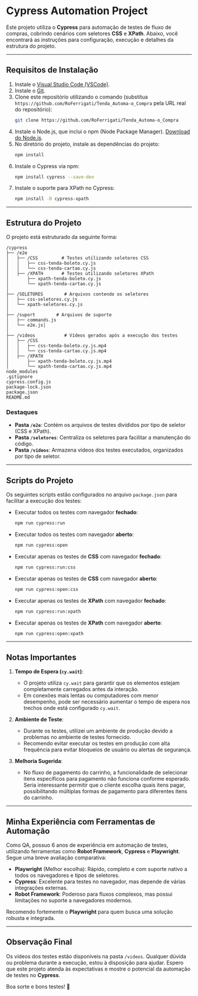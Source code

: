 # Cypress Automation Project

Este projeto utiliza o **Cypress** para automação de testes de fluxo de compras, cobrindo cenários com seletores **CSS** e **XPath**. Abaixo, você encontrará as instruções para configuração, execução e detalhes da estrutura do projeto.

---

## **Requisitos de Instalação**

1. Instale o [Visual Studio Code (VSCode)](https://code.visualstudio.com/).
2. Instale o [Git](https://git-scm.com/).
3. Clone este repositório utilizando o comando (substitua `https://github.com/RoFerrigati/Tenda_Automa-o_Compra` pela URL real do repositório):
   ```bash
   git clone https://github.com/RoFerrigati/Tenda_Automa-o_Compra
   ```
4. Instale o Node.js, que inclui o npm (Node Package Manager). [Download do Node.js](https://nodejs.org/).
5. No diretório do projeto, instale as dependências do projeto:
   ```bash
   npm install
   ```
6. Instale o Cypress via npm:
   ```bash
   npm install cypress --save-dev
   ```
7. Instale o suporte para XPath no Cypress:
   ```bash
   npm install -D cypress-xpath
   ```

---

## **Estrutura do Projeto**

O projeto está estruturado da seguinte forma:

```
/cypress
├── /e2e
│   ├── /CSS         # Testes utilizando seletores CSS
│   │   ├── css-tenda-boleto.cy.js
│   │   └── css-tenda-cartao.cy.js
│   ├── /XPATH       # Testes utilizando seletores XPath
│       ├── xpath-tenda-boleto.cy.js
│       └── xpath-tenda-cartao.cy.js
│
├── /SELETORES        # Arquivos contendo os seletores
│   ├── css-seletores.cy.js
│   └── xpath-seletores.cy.js
│
├── /suport        # Arquivos de suporte
│   ├── commands.js
│   └── e2e.js│
│
├── /videos           # Vídeos gerados após a execução dos testes
│   ├── /CSS
│   │   ├── css-tenda-boleto.cy.js.mp4
│   │   └── css-tenda-cartao.cy.js.mp4
│   ├── /XPATH
│       ├── xpath-tenda-boleto.cy.js.mp4
│       └── xpath-tenda-cartao.cy.js.mp4
node_modules
.gitignore
cypress.config.js
package-lock.json
package.json
README.md

```

### **Destaques**
- **Pasta `/e2e`**: Contém os arquivos de testes divididos por tipo de seletor (CSS e XPath).
- **Pasta `/seletores`**: Centraliza os seletores para facilitar a manutenção do código.
- **Pasta `/videos`**: Armazena vídeos dos testes executados, organizados por tipo de seletor.

---

## **Scripts do Projeto**

Os seguintes scripts estão configurados no arquivo `package.json` para facilitar a execução dos testes:

- Executar todos os testes com navegador **fechado**:
  ```bash
  npm run cypress:run
  ```
- Executar todos os testes com navegador **aberto**:
  ```bash
  npm run cypress:open
  ```
- Executar apenas os testes de **CSS** com navegador **fechado**:
  ```bash
  npm run cypress:run:css
  ```
- Executar apenas os testes de **CSS** com navegador **aberto**:
  ```bash
  npm run cypress:open:css
  ```
- Executar apenas os testes de **XPath** com navegador **fechado**:
  ```bash
  npm run cypress:run:xpath
  ```
- Executar apenas os testes de **XPath** com navegador **aberto**:
  ```bash
  npm run cypress:open:xpath
  ```

---

## **Notas Importantes**

1. **Tempo de Espera (`cy.wait`)**:
   - O projeto utiliza `cy.wait` para garantir que os elementos estejam completamente carregados antes da interação.
   - Em conexões mais lentas ou computadores com menor desempenho, pode ser necessário aumentar o tempo de espera nos trechos onde está configurado `cy.wait`.

2. **Ambiente de Teste**:
   - Durante os testes, utilizei um ambiente de produção devido a problemas no ambiente de testes fornecido.
   - Recomendo evitar executar os testes em produção com alta frequência para evitar bloqueios de usuário ou alertas de segurança.

3. **Melhoria Sugerida**:
   - No fluxo de pagamento do carrinho, a funcionalidade de selecionar itens específicos para pagamento não funciona conforme esperado. Seria interessante permitir que o cliente escolha quais itens pagar, possibilitando múltiplas formas de pagamento para diferentes itens do carrinho.

---

## **Minha Experiência com Ferramentas de Automação**

Como QA, possuo 6 anos de experiência em automação de testes, utilizando ferramentas como **Robot Framework**, **Cypress** e **Playwright**. Segue uma breve avaliação comparativa:

- **Playwright** (Melhor escolha): Rápido, completo e com suporte nativo a todos os navegadores e tipos de seletores.
- **Cypress**: Excelente para testes no navegador, mas depende de várias integrações externas.
- **Robot Framework**: Poderoso para fluxos complexos, mas possui limitações no suporte a navegadores modernos.

Recomendo fortemente o **Playwright** para quem busca uma solução robusta e integrada.

---

## **Observação Final**

Os vídeos dos testes estão disponíveis na pasta `/videos`. Qualquer dúvida ou problema durante a execução, estou à disposição para ajudar. Espero que este projeto atenda às expectativas e mostre o potencial da automação de testes no **Cypress**.

Boa sorte e bons testes! 🚀